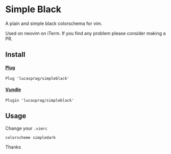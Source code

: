 # Simple Black

A plain and simple black colorschema for vim.

Used on neovim on iTerm. If you find any problem please consider making a PR.

## Install

#### [Plug](https://github.com/junegunn/vim-plug)

```
Plug 'lucasprag/simpleblack'
```

#### [Vundle](https://github.com/VundleVim/Vundle.vim)

```
Plugin 'lucasprag/simpleblack'
```

## Usage

Change your `.vimrc`

```
colorscheme simpledark
```

Thanks
